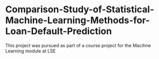 # Comparison-Study-of-Statistical-Machine-Learning-Methods-for-Loan-Default-Prediction
This project was pursued as part of a course project for the Macihne Learning module at LSE
